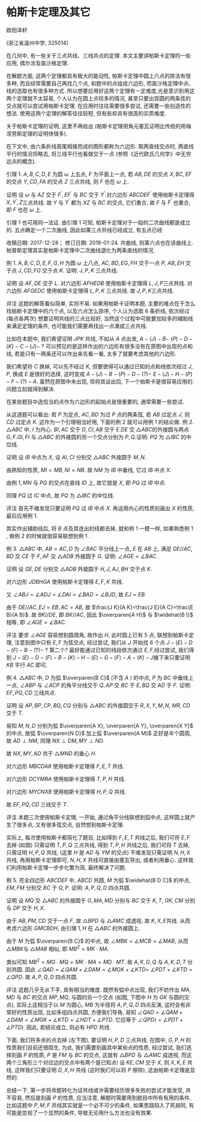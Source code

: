 # 帕斯卡定理及其它 

欧阳泽轩

(浙江省温州中学, 325014)

在几何中, 有一些关于三点共线、三线共点的定理. 本文主要讲帕斯卡定理的一些应用, 偶尔涉及笛沙格定理.

在解题方面, 这两个定理都具有极大的能动性, 帕斯卡定理中圆上六点的排法有很多种, 而且经常需要自己再找几个点, 和题中的点组成六边形, 而笛沙格定理中点、线的选取也有很多种方式. 所以想要应用好这两个定理有一定难度,光是意识到用这两个定理就不太容易, 个人认为在圆上点较多的情况, 甚至只要出现圆的两条弦的交点就可以尝试用帕斯卡定理. 在应用时往往需要很多尝试, 还需要一些创造性的想法. 使用这两个定理的解答往往较短, 但有些却具有很高的实质难度.

关于帕斯卡定理的证明, 这里不再给出 (帕斯卡定理用角元塞瓦证明比传统的用梅涅劳斯定理的证明快很多).

在下文中, 由六条折线首尾相接而成的图形都称为六边形. 取两直线交点时, 两直线平行的情况将略去, 将三线平行也看做交于一点 (参照《近代欧氏几何学》中无穷远点的概念).

引理 1. $A, B, C, D, E$ 为圆 $\omega$ 上五点, $F$ 为平面上一点, 若 $A B, D E$ 的交点 $X, B C, E F$ 的交点 $Y, C D, F A$ 的交点 $Z$ 三点共线, 则 $F$ 也在 $\omega$ 上.

证明 设 $\omega$ 与 $A Z$ 交于 $F^{\prime}, E F^{\prime}$ 与 $B C$ 交于 $Y^{\prime}$.对六边形 $A B C D E F^{\prime}$ 使用帕斯卡定理得 $X, Y^{\prime}, Z$三点共线. 故 $Y$ 与 $Y^{\prime}$ 都为 $X Z$ 与 $B C$ 的交点, 它们重合, 故 $F$ 与 $F^{\prime}$ 也重合, 即 $F$ 也在 $\omega$ 上.



引理 1 也可用同一法证. 由引理 1 可知, 帕斯卡定理对于一般的二次曲线都是成立的. 五点确定一个二次曲线, 因此如果三点共线已经成立, 有五点已经

收稿日期: 2017-12-28； 修订日期: 2018-01-24.
共曲线, 则第六点也在该曲线上. 帕普斯定理其实是帕斯卡定理中二次曲线退化为两条直线的情况.

例 1. $A, B, C, D, E, F, G, H$ 为圆 $\omega$ 上八点, $A C, B D, E G, F H$ 交于一点 $P$, $A B, E H$ 交于点 $J, C D, F G$ 交于点 $K$. 证明: $J, P, K$ 三点共线.


证明 设 $A F, D E$ 交于 $L$. 对六边形 $A F H E D B$ 使用帕斯卡定理得 $L, J, P$三点共线. 对六边形 $A F G E D C$ 使用帕斯卡定理得 $L, P, K$ 三点共线. 故 $J, P, K$三点共线.

评注 这题的解答看似简单, 实则不易. 如果用帕斯卡证明本题, 主要的难点在于怎么找帕斯卡定理中的六个点, 以及六点怎么排序, 个人认为选取 6 条折线, 依次经过 (每点各两次) 想要证明共线的三点比较好, 当然这个过程中可能要加较多的辅助线来满足定理的条件, 也可能我们需要再找出一点凑成三点共线.

比如在本题中, 我们希望证明 $J P K$ 共线, 不如从 $A$ 点出发, $A-(J)-B-$ $(P)-D-(K)-C-(J)-$ ? 可以预见的是这样作出的六边形有很多没有在原图中出现的点和线, 若是只有一两条还可以作出来先看一看, 太多了就要考虑其他的六边形.

我们希望将 $C$ 换掉, 可以先不经过 $K$, 但要使得可以通过已知的点和线依次经过 $J, P$, 换成 $E$ 是很好的选择, 这时变成 $A-(J)-B-(P)-D-(?)-$ $E-(J)-H-(P)-F-(?)-A$. 虽然在原图中未出现, 但将其设出后, 下一个帕斯卡是很容易应用的. 问题立刻就得到解决.

在某些题目中选恰当的点作为六边形的起始点是很重要的, 通常需要一些尝试.

从这道题可以看出: 若 $P$ 为定点, $A C, B D$ 为过 $P$ 点的两条弦, 若 $A B$ 过定点 $J$, 则 $C D$ 过定点 $K$. 这作为一个引理相当好用, 下面的例 2 就可以用例 1 的结论做.
例 2. $\triangle A B C$ 中, $I$ 为内心. $B I, A C$ 交于 $D, C I, A B$ 交于 $E . D E$ 交 $\triangle A B C$的外接圆与两点 $G, F . G I, F I$ 与 $\triangle A B C$ 的外接圆的另一个交点分别为 $P, Q$.证明: $P Q$ 为 $\triangle I B C$ 的中位线.


证明 设 $I B$ 中点为 $X$, 设 $A I, C I$ 分别交 $\triangle A B C$ 外接圆于 $M, N$.

由熟知的性质, $M I=M B, N I=N B$. 故 $N M$ 为 $I B$ 中垂线, 它过 $I B$ 中点 $X$.

由例 $1, M N$ 与 $P Q$ 的交点在直线 $I D$ 上, 故它就是 $X$, 即 $P Q$ 过 $I B$ 中点.

同理 $P Q$ 过 $I C$ 中点, 故 $P Q$ 为 $\triangle I B C$ 的中位线.

评注 首先不难发现只要证明 $P Q$ 过 $I B$ 中点 $X$. 再运用内心的性质刻画出 $X$ 的性质, 最后应用例 1.

其实作出辅助线后, 将 $B$ 点及其连出的线都去掉, 就和例 1 一模一样, 如果熟悉例 1 , 做例 2 的时候就很容易联想到例 1 .

例 3. $\triangle A B C$ 中, $A B=A C, D$ 为 $\angle B A C$ 平分线上一点, $E$ 在 $A B$ 上, 满足 $D E / / A C, B D$ 交 $C E$ 于 $F, A F$ 交 $\triangle A D B$ 外接圆于 $G$. 证明: $\angle A G E=\angle B A C$.


证明 设 $G E, D E$ 分别交 $\triangle A D B$ 外接圆于 $H, J, A J, B H$ 交于点 $K$.

对六边形 $J D B H G A$ 使用帕斯卡定理得 $E, F, K$ 共线.

又 $\angle A B J=\angle A D J=\angle D A I=\angle B A D=\angle B J D$, 故 $E J=E B$.

由于 $D E / / A C, E J=E B, A C=A B$, 故 $\frac{J K}{A K}=\frac{J E}{A C}=\frac{E B}{A B}$.
故 $B K / / D E$, 即 $B K / / A C$, 因此 $\overparen{A H}$ 与 $\widehat{B I}$ 相等, 即 $\angle A G E=\angle B A C$.

评注 要求 $\angle A G E$ 容易想到圆周角, 故作出 $H$, 此时圆上已有 5 点, 联想到帕斯卡定理, 注意到图中只有 $E, F$ 为弦交点, 经过尝试, 我们从 $J$ 开始找 6 个点 $J-(E)-D-(F)-B-(?)-$ ? 第二个? 最好能通过已知的线段依次通过 $E, F$,经过尝试, 我们得到 $J-(E)-D-(F)-B-(K)-H-(E)-G-(F)-A-(K)-J$接下来只要证明 $K B$ 平行 $A C$ 即可.

例 4. $\triangle A B C$ 中, $D$ 为弧 $\overparen{B C}$ (不含 $A$ ) 的中点, $P$ 为 $B C$ 中垂线上一点, $\angle A B P$ 与 $\angle A C P$ 的角平分线交于 $Q, A P$ 交 $B C$ 于 $E, B Q$ 交 $A D$ 于 $F$. 证明: $E F, P Q, C D$ 三线共点.


证明 设 $A P, B P, C P, B Q, C Q$ 分别与 $\triangle A B C$ 的外接圆交于 $R, X, Y, M, N$, $M R, C D$ 交于 $T$.

易知 $M, N, D$ 分别为弧 $\overparen{A X}, \overparen{A Y}, \overparen{X Y}$ 的中点, 故弧 $\overparen{N D}$ 加上弧 $\overparen{A M}$ 正好是半个圆周, 故 $A D \perp N M$, 同理 $N X \perp D M, M Y \perp N D$.

故 $N X, M Y, A D$ 共于 $\triangle M N D$ 的垂心 $H$.

对六边形 $M B C D A R$ 使用帕斯卡定理得 $F, E, T$ 共线.

对六边形 $D C Y M R A$ 使用帕斯卡定理得 $T, P, H$ 共线.

对六边形 $M Y C N X B$ 使用帕斯卡定理得 $H, P, Q$ 共线.

故 $E F, P Q, C D$ 三线交于 $T$.

评注 本题三次使用帕斯卡定理, 一开始, 通过角平分线联想到弧中点, 这样圆上就产生了很多点, 又有很多弦交点, 自然想到帕斯卡定理.

实际上, 每次使用帕斯卡都简化了题目, 比如得到 $F, E, T$ 共线之后, 我们可将 $E, F$ 去掉 (如图) 只需证明 $T, P, Q$ 三点共线, 得到 $T, P, H$ 共线之后, 我们可将 $T$ 去掉, 只需证明 $H, P, Q$ 共线, (这里 $H$ 是 $A D$ 与 $Y M$ 的交点) 不难发现只需证明 $N, H, X$ 共线, 再用帕斯卡定理即可, $N, H, X$ 共线可直接由塞瓦导出,
或者利用垂心. 这样我们利用帕斯卡定理一步步化繁为简, 最终解决了问题.


例 5. 完全四边形 $A B C D E F$ 中, $A B C D$ 共圆, $M$ 为弧 $\widehat{B D C}$ 的中点, $E M, F M$ 分别交 $B C$ 于 $Q, P$. 证明: $A, P, Q, D$ 四点共圆.


证明 设 $M Q$ 交 $\triangle A B C$ 的外接圆于 $G, M A, M D$ 分别与 $B C$ 交于 $K, T$, $G K, C M$ 分别与 $D P$ 交于 $H, X$.

由于 $A B, P M, C D$ 交于一点 $F$, 故 $\triangle B P D$ 与 $\triangle A M C$ 成透视, 故 $K, X, E$共线. 从而考虑六边形 $G M C B D H$, 由引理 $1, H$ 在 $\triangle A B C$ 的外接圆上.

由于 $M$ 为弧 $\overparen{B C}$ 的中点, 故 $\angle M B K=\angle M C B=\angle M A B$, 从而 $\triangle M B K$与 $\triangle M A B$ 相似, 即 $M B^{2}=M K \cdot M A$.

类似可知 $M B^{2}=M G \cdot M Q=M K \cdot M A=M D \cdot M T$. 故 $A, K, G, Q$ 与 $A, K, D, T$ 分别共圆. 因此 $\angle Q A D=\angle Q A M+\angle D A M=\angle M G K+\angle K T D=$ $\angle P D T+\angle K T D=\angle Q P D$. 故 $A, P, Q, D$ 四点共圆.

评注 这题几乎无从下手, 具有相当的难度. 既然有弧中点出现, 我们不妨作出 $M A, M D$ 与 $B C$ 的交点 $M P, M Q$, 与圆的另一个交点 (如图, 下图中 $H$ 为 $G K$ 与圆的交点), 实际上这相当于以 $M$ 为圆心, $M B$ 为半径将 $A, P, Q, D$ 四点反演, 这时会有非常好的性质出现, 比如多组四点共圆, 方便我们导角, 易知 $\angle Q A D=\angle Q A M+\angle D A M=\angle M G K+\angle K T D=\angle H D T+\angle P T D$. 它应等于 $\angle Q P D(=\angle P D T+\angle P T D)$. 因此, 若结论成立, 则必有 $H P D$ 共线.



下面, 我们将多余的点去掉 (左下图), 要证明 $H, P, D$ 三点共线. 在图中, $G, P, H$ 的性质我们目前还很陌生, 为此, 我们需要刻画其中某些点的性质, 经过尝试, 我们选择刻画 $P$ 的性质, $P$ 是 $F M$ 与 $B C$ 的交点, 这就有 $\triangle B P D$ 与 $\triangle A M C$ 成透视, 而这两个三角形三个对应边的交点中有两个是已知点! 设 $K E, C M$ 交于 $X$, 则 $X, K, E$ 共线, 这样我们只要证明 $D, X, H$ 共线 (这时我们可以将 $P$ 擦除), 这由帕斯卡定理是显然的.


总结一下, 第一步将命题转化为证共线或许需要经历很多失败的尝试才能发现, 并不容易, 然后是刻画 $P$ 的性质, 应当注意, 解题时需要用到题目中所有有用的条件, 比如这题中 $P, M, F$ 共线其实就是一个必不可少的条件, 如果思路陷入了死胡同, 有可能是忽视了一个显然的条件, 导致无论用什么方法也没有效果.

